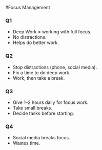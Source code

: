 #Focus Management

### Q1  
- Deep Work = working with full focus.  
- No distractions.  
- Helps do better work.  

### Q2  
- Stop distractions (phone, social media).  
- Fix a time to do deep work.  
- Work, then take a break.  

### Q3  
- Give 1–2 hours daily for focus work.  
- Take small breaks.  
- Decide tasks before starting.  

### Q4  
- Social media breaks focus.    
- Wastes time.  
